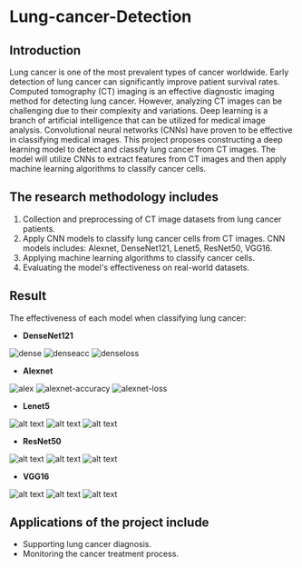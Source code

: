 # Lung-cancer-Detection
## Introduction
Lung cancer is one of the most prevalent types of cancer worldwide. Early detection of lung cancer can significantly improve patient survival rates. Computed tomography (CT) imaging is an effective diagnostic imaging method for detecting lung cancer. However, analyzing CT images can be challenging due to their complexity and variations.
Deep learning is a branch of artificial intelligence that can be utilized for medical image analysis. Convolutional neural networks (CNNs) have proven to be effective in classifying medical images.
This project proposes constructing a deep learning model to detect and classify lung cancer from CT images. The model will utilize CNNs to extract features from CT images and then apply machine learning algorithms to classify cancer cells.

## The research methodology includes
1. Collection and preprocessing of CT image datasets from lung cancer patients.
2. Apply CNN models to classify lung cancer cells from CT images. CNN models includes: Alexnet, DenseNet121, Lenet5, ResNet50, VGG16.
3. Applying machine learning algorithms to classify cancer cells.
4. Evaluating the model's effectiveness on real-world datasets.

## Result
The effectiveness of each model when classifying lung cancer:
- **DenseNet121**

![dense](picture/dense.jpg)
![denseacc](picture/denseacc.png)
![denseloss](picture/denseloss.png)

- **Alexnet**

![alex](picture/alex.jpg)
![alexnet-accuracy](picture/alexnet-accuracy.png)
![alexnet-loss](picture/alexnet-loss.png)

- **Lenet5**

![alt text](picture/let.jpg)
![alt text](picture/letnet5-accuracy.png)
![alt text](picture/letnet5-loss.png)

- **ResNet50**

![alt text](picture/res.jpg)
![alt text](picture/ResNet_accuracy.jpg)
![alt text](picture/ResNet_Loss.jpg)

- **VGG16**

![alt text](picture/vgg.jpg)
![alt text](picture/vgg-16_accuracy.jpg)
![alt text](picture/vgg-16_loss.jpg)

## Applications of the project include
* Supporting lung cancer diagnosis.
* Monitoring the cancer treatment process.
